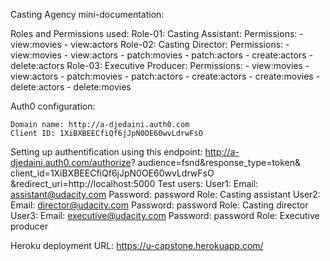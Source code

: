 Casting Agency mini-documentation:

Roles and Permissions used:
 Role-01:
    Casting Assistant:
        Permissions:
            - view:movies
            - view:actors
 Role-02:
    Casting Director:
        Permissions:
            - view:movies
            - view:actors
            - patch:movies
            - patch:actors
            - create:actors
            - delete:actors
 Role-03:
    Executive Producer:
        Permissions:
            - view:movies
            - view:actors
            - patch:movies
            - patch:actors
            - create:actors
            - create:movies
            - delete:actors
            - delete:movies

Auth0 configuration:

    Domain name: http://a-djedaini.auth0.com
    Client ID: 1XiBXBEECfiQf6jJpN0OE60wvLdrwFsO

Setting up authentification using this endpoint: 
    http://a-djedaini.auth0.com/authorize?
        audience=fsnd&response_type=token&
        client_id=1XiBXBEECfiQf6jJpN0OE60wvLdrwFsO
        &redirect_uri=http://localhost:5000
Test users:
    User1:
        Email: assistant@udacity.com
        Password: password
        Role: Casting assistant
    User2:
        Email: director@udacity.com
        Password: password
        Role: Casting director
    User3:
        Email: executive@udacity.com
        Password: password
        Role: Executive producer
    
Heroku deployment URL:
    https://u-capstone.herokuapp.com/
